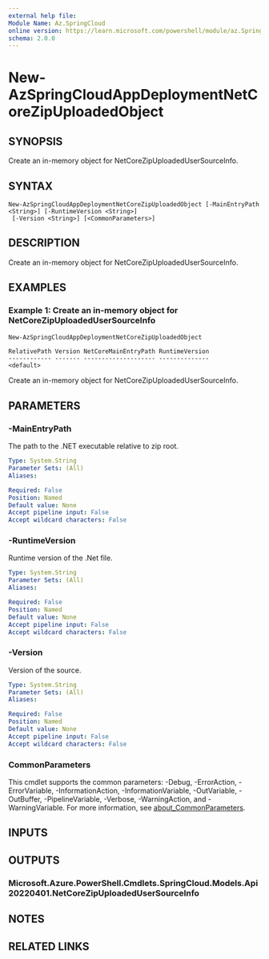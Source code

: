 ```yaml
---
external help file:
Module Name: Az.SpringCloud
online version: https://learn.microsoft.com/powershell/module/az.SpringCloud/new-AzSpringCloudAppDeploymentNetCoreZipUploadedObject
schema: 2.0.0
---
```


# New-AzSpringCloudAppDeploymentNetCoreZipUploadedObject

## SYNOPSIS
Create an in-memory object for NetCoreZipUploadedUserSourceInfo.

## SYNTAX

```
New-AzSpringCloudAppDeploymentNetCoreZipUploadedObject [-MainEntryPath <String>] [-RuntimeVersion <String>]
 [-Version <String>] [<CommonParameters>]
```

## DESCRIPTION
Create an in-memory object for NetCoreZipUploadedUserSourceInfo.

## EXAMPLES

### Example 1: Create an in-memory object for NetCoreZipUploadedUserSourceInfo
```powershell
New-AzSpringCloudAppDeploymentNetCoreZipUploadedObject
```

```output
RelativePath Version NetCoreMainEntryPath RuntimeVersion
------------ ------- -------------------- --------------
<default>
```

Create an in-memory object for NetCoreZipUploadedUserSourceInfo.

## PARAMETERS

### -MainEntryPath
The path to the .NET executable relative to zip root.

```yaml
Type: System.String
Parameter Sets: (All)
Aliases:

Required: False
Position: Named
Default value: None
Accept pipeline input: False
Accept wildcard characters: False
```

### -RuntimeVersion
Runtime version of the .Net file.

```yaml
Type: System.String
Parameter Sets: (All)
Aliases:

Required: False
Position: Named
Default value: None
Accept pipeline input: False
Accept wildcard characters: False
```

### -Version
Version of the source.

```yaml
Type: System.String
Parameter Sets: (All)
Aliases:

Required: False
Position: Named
Default value: None
Accept pipeline input: False
Accept wildcard characters: False
```

### CommonParameters
This cmdlet supports the common parameters: -Debug, -ErrorAction, -ErrorVariable, -InformationAction, -InformationVariable, -OutVariable, -OutBuffer, -PipelineVariable, -Verbose, -WarningAction, and -WarningVariable. For more information, see [about_CommonParameters](http://go.microsoft.com/fwlink/?LinkID=113216).

## INPUTS

## OUTPUTS

### Microsoft.Azure.PowerShell.Cmdlets.SpringCloud.Models.Api20220401.NetCoreZipUploadedUserSourceInfo

## NOTES

## RELATED LINKS

